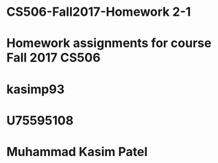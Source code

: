 # CS506-Fall2017-Homework 2-1

# Homework assignments for course Fall 2017 CS506
# kasimp93
# U75595108
# Muhammad Kasim Patel
